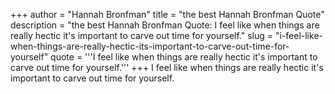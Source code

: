+++
author = "Hannah Bronfman"
title = "the best Hannah Bronfman Quote"
description = "the best Hannah Bronfman Quote: I feel like when things are really hectic it's important to carve out time for yourself."
slug = "i-feel-like-when-things-are-really-hectic-its-important-to-carve-out-time-for-yourself"
quote = '''I feel like when things are really hectic it's important to carve out time for yourself.'''
+++
I feel like when things are really hectic it's important to carve out time for yourself.
